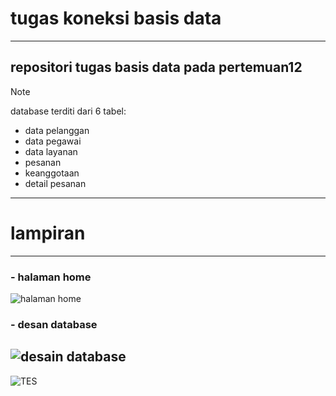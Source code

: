 # tugas koneksi basis data
----------------------------------------------------------  
## repositori tugas basis data pada pertemuan12
>[!NOTE]
>database terditi dari 6 tabel:
> -  data pelanggan
> - data pegawai
> - data layanan
> - pesanan
> - keanggotaan
> - detail pesanan
-----------------------------------------------------------

# lampiran 
------------------------------------------------------------
### - halaman home
![halaman home](https://github.com/Isal0192/tugas_koneksi/assets/117461239/5ec6927d-e6e7-430a-9444-58dd75db71a0)
### - desan database
![desain database](https://github.com/Isal0192/tugas_koneksi/assets/117461239/c1b09d49-12cc-4097-b3b3-044d70a150fe)
------------------------------------------------------------


![TES](https://media.giphy.com/media/v1.Y2lkPTc5MGI3NjExdHU1cXZod3ZjY3I2ZnV0cm9mcGZ1aGw0ZDAwMW14eTRpajRnNnBqcSZlcD12MV9naWZzX3NlYXJjaCZjdD1n/8c4zSICCI2BTDHco2j/giphy.gif)
